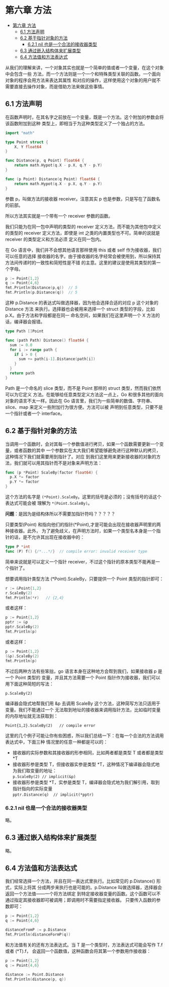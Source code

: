 # 第六章 方法

<!-- TOC -->

- [第六章 方法](#第六章-方法)
  - [6.1 方法声明](#61-方法声明)
  - [6.2 基于指针对象的方法](#62-基于指针对象的方法)
    - [6.2.1 nil 也是一个合法的接收器类型](#621-nil-也是一个合法的接收器类型)
  - [6.3 通过嵌入结构体来扩展类型](#63-通过嵌入结构体来扩展类型)
  - [6.4 方法值和方法表达式](#64-方法值和方法表达式)

<!-- /TOC -->

从我们的理解来讲，一个对象其实也就是一个简单的值或者一个变量，在这个对象中会包含一些
方法，而一个方法则是一个一个和特殊类型关联的函数。一个面向对象的程序会用方法来表达其属性
和对应的操作，这样使用这个对象的用户就不需要直接去操作对象，而是借助方法来做这些事情。    

## 6.1 方法声明

在函数声明时，在其名字之前放在一个变量，既是一个方法。这个附加的参数会将该函数附加到这种
类型上，即相当于为这种类型定义了一个独占的方法。     

```go
import "math"

type Point struct {
	X, Y float64
}

func Distance(p, q Point) float64 {
	return math.Hypot(q.X - p.X, q.Y - p.Y)
}

func (p Point) Distance(q Point) float64 {
	return math.Hypot(q.X - p.X, q.Y - p.Y)
}
```    

参数 p，叫做方法的接收器 receiver。注意其实 p 也是参数，只是写在了函数名的前部。    

所以方法其实就是一个带有一个 receiver 参数的函数。   

我们只能为在同一包中声明的类型的 receiver 定义方法，而不能为其他包中定义的类型的 receiver
定义方法，即使是 int 之类的内置类型也不可。简单的说就是 receiver 的类型定义和方法必须
定义在同一包内。   

在 Go 语言中，我们并不会想其他语言那样使用 this 或者 self 作为接收器，我们可以任意的选择
接收器的名字。由于接收器的名字经常会被使用到，所以保持其方法间传递时的一致性和简短性是不错
的主意。这里的建议是使用其类型的第一个字母。    

```go
p := Point{1,2}
q := Point{4,6}
fmt.Println(Distance(p,q))  // 5
fmt.Println(p.Distance(q))  // 5
```    

这种 p.Distance 的表达式叫做选择器，因为他会选择合适的对应 p 这个对象的 Distance 方法
来执行。选择器也会被用来选择一个 struct 类型的字段，比如 p.X。由于方法和字段都是在同一
命名空间，如果我们在这里声明一个 X 方法的话，编译器会报错。     

```go
type Path []Point

func (path Path) Distance() float64 {
  sum := 0.0
  for i := range path {
    if i > 0 {
      sum += path[i-1].Distance(path[i])
    }
  }
  return path
}
```    

Path 是一个命名的 slice 类型，而不是 Point 那样的 struct 类型，然而我们依然可以为它定义
方法。在能够给任意类型定义方法这一点上，Go 和很多其他的面向对象的语言不太一样。因此在 Go
语言里，我们为一些简单的数值、字符串、slice、map 来定义一些附加行为很方便。方法可以被
声明到任意类型，只要不是一个指针或者一个 interface。     

## 6.2 基于指针对象的方法

当调用一个函数时，会对其每一个参数值进行拷贝，如果一个函数需要更新一个变量，或者函数的其中
一个参数实在太大我们希望能够避免进行这种默认的拷贝，这种情况下我们就需要用到指针了。对应
到我们这里用来更新接收器的对象的方法，我们就可以用其指针而不是对象来声明方法：    

```go
func (p *Point) ScaleBy(factor float64) {
  p.X *= factor
  p.Y *= factor
}
```    

这个方法的名字是 `(*Point).ScaleBy`。这里的括号是必须的；没有括号的话这个表达式可能会被
理解为 `*(Point.ScaleBy)`。      

**问题**：是因为是结构体所以不需要加指针符吗？？？？？

只要类型(Point) 和指向他们的指针(*Point),才是可能会出现在接收器声明里的两种接收器。此外，
为了避免歧义，在声明方法时，如果一个类型名本身是一个指针的话，是不允许其出现在接收器中的：   

```go
type P *int
func (P) f() {/*...*/}  // compile error: invalid receiver type
```    

简单来说就是可以定义一个指针 receiver，不过这个指针的原本类型不能再是一个指针了。   

想要调用指针类型方法 (*Point).ScaleBy，只要提供一个 Point 类型的指针即可：    

```go
r := &Point{1,2}
r.ScaleBy(2)
fmt.Println(*r)   // {2,4}
```    

或者这样：   

```go
p := Point{1,2}
pptr := &p
pptr.ScaleBy(2)
fmt.Println(p)
```    

或者这样：    

```go
p := Point{1,2}
(&p).ScaleBy(2)
fmt.Println(p)
```     

不过后两种方法有些笨拙，go 语言本身在这种地方会帮到我们，如果接收器 p 是一个 Point 类型的
变量，并且其方法需要一个 Point 指针作为接收器，我们可以用下面这种简短的写法：    

`p.ScaleBy(2)`     

编译器会隐式地帮我们用 &p 去调用 ScaleBy 这个方法，这种简写方法只适用于变量。我们不能通过一个
无法取到地址的接收器来调用指针方法，比如临时变量的内存地址就无法获取到：    

`Point{1,2}.ScaleBy(2)   // compile error`     

这里的几个例子可能让你有些困惑，所以我们总结一下：在每一个合法的方法调用表达式中，下面三种
情况里的任意一种都是可以的：    

+ 接收器的实际参数和其接收器的形参相同，比如两者都是类型 T 或者都是类型 *T
+ 接收器形参是类型 T，但接收器实参是类型 *T，这种情况下编译器会隐式地为我们取变量的地址：   
`p.ScaleBy(2) // implicit(&p)`    
+ 接收器形参是类型 *T，实参是类型 T，编译器会隐式地为我们解引用，取到指针指向的实际变量  
`pptr.Distance(q)  // implicit(*pptr)`      

### 6.2.1 nil 也是一个合法的接收器类型

略。    

## 6.3 通过嵌入结构体来扩展类型

略。    

## 6.4 方法值和方法表达式

我们经常选择一个方法，并且在同一表达式里执行。比如常见的 p.Distance() 形式，实际上将其
分成两步来执行也是可能的。p.Distance 叫做选择器，选择器会返回一个方法值——一个将方法绑定
到特定接收器变量的函数。这个函数可以不通过指定其接收器即可被调用；即调用时不需要指定接收器。
只要传入函数的参数即可：    

```go
p := Point{1,2}
q := Point{4,6}

distanceFromP := p.Distance
fmt.Println(distanceFormP(q))
```     

和方法值有关的还有方法表达式。当 T 是一个类型时，方法表达式可能会写作 T.f 或者 (*T).f，
会返回一个函数值，这种函数会将其第一个参数用作接收器：    

```go
p := Point{1,2}
q := Point{4,6}

distance := Point.Distance
fmt.Println(distance(p, q))
```    

